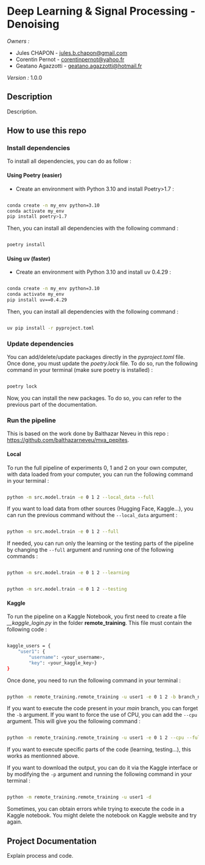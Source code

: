 # Deep Learning & Signal Processing - Denoising

*Owners :* 
- Jules CHAPON - jules.b.chapon@gmail.com
- Corentin Pernot - corentinpernot@yahoo.fr
- Geatano Agazzotti - geatano.agazzotti@hotmail.fr

*Version :* 1.0.0

## Description

Description.

## How to use this repo

### Install dependencies

To install all dependencies, you can do as follow :

#### Using Poetry (easier)

- Create an environment with Python 3.10 and install Poetry>1.7 :

```bash

conda create -n my_env python=3.10
conda activate my_env
pip install poetry>1.7

```

Then, you can install all dependencies with the following command :

```bash

poetry install

```

#### Using uv (faster)

- Create an environment with Python 3.10 and install uv 0.4.29 :

```bash

conda create -n my_env python=3.10
conda activate my_env
pip install uv==0.4.29

```

Then, you can install all dependencies with the following command :

```bash

uv pip install -r pyproject.toml

```

### Update dependencies

You can add/delete/update packages directly in the *pyproject.toml* file.
Once done, you must update the *poetry.lock* file.
To do so, run the following command in your terminal (make sure poetry is installed) :

```bash

poetry lock

```

Now, you can install the new packages.
To do so, you can refer to the previous part of the documentation.

### Run the pipeline

This is based on the work done by Balthazar Neveu in this repo : https://github.com/balthazarneveu/mva_pepites.

#### Local

To run the full pipeline of experiments 0, 1 and 2 on your own computer, with data loaded from your computer, you can run the following command in your terminal :

```bash

python -m src.model.train -e 0 1 2 --local_data --full

```

If you want to load data from other sources (Hugging Face, Kaggle...), you can run the previous command without the ``` --local_data ``` argument :

```bash

python -m src.model.train -e 0 1 2 --full

```

If needed, you can run only the learning or the testing parts of the pipeline by changing the ``` --full ``` argument and running one of the following commands :

```bash

python -m src.model.train -e 0 1 2 --learning

```

```bash

python -m src.model.train -e 0 1 2 --testing

```

#### Kaggle

To run the pipeline on a Kaggle Notebook, you first need to create a file *__kaggle_login.py* in the folder **remote_training**. This file must contain the following code :

```bash

kaggle_users = {
    "user1": {
        "username": <your_username>,
        "key": <your_kaggle_key>}
}

```

Once done, you need to run the following command in your terminal :

```bash

python -m remote_training.remote_training -u user1 -e 0 1 2 -b branch_name --full -p

```

If you want to execute the code present in your *main* branch, you can forget the ``` -b ``` argument. If you want to force the use of CPU, you can add the ``` --cpu ``` argument. This will give you the following command :

```bash

python -m remote_training.remote_training -u user1 -e 0 1 2 --cpu --full -p

```

If you want to execute specific parts of the code (learning, testing...), this works as mentionned above.

If you want to download the output, you can do it via the Kaggle interface or by modifying the ``` -p ``` argument and running the following command in your terminal :

```bash

python -m remote_training.remote_training -u user1 -d

```

Sometimes, you can obtain errors while trying to execute the code in a Kaggle notebook. You might delete the notebook on Kaggle website and try again.


## Project Documentation

Explain process and code.

